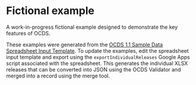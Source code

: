 # Fictional example

A work-in-progress fictional example designed to demonstrate the key features of OCDS.

These examples were generated from the [OCDS 1.1 Sample Data Spreadsheet Input Template](https://docs.google.com/spreadsheets/d/1P-q5S8-WUxYT6t8uVuZDvnGfsl39DhhZV_GvgR1GKHk/edit#gid=159397949). To update the examples, edit the spreadsheet input template and export using the `exportIndividualReleases` Google Apps script associated with the spreadsheet. This generates the individual XLSX releases that can be converted into JSON using the OCDS Validator and merged into a record using the merge tool.
